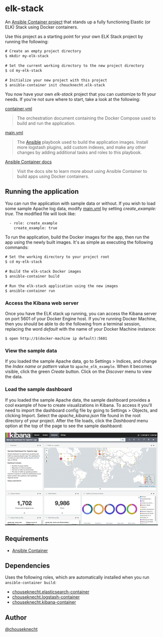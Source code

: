 # elk-stack

An [Ansible Container project](https://github.com/ansible/ansible-container) that stands up a fully functioning Elastic (or ELK) Stack using Docker containers.

Use this project as a starting point for your own ELK Stack project by running the following:

```
# Create an empty project directory
$ mkdir my-elk-stack 

# Set the current working directory to the new project directory
$ cd my-elk-stack

# Initialize your new project with this project
$ ansible-container init choucknecht.elk-stack
```

You now have your own *elk-stack* project that you can customize to fit your needs. If you're not sure where to start, take a look 
at the following: 

[container.yml](./ansible/container.yml)
> The orchestration document containing the Docker Compose used to build and run the application. 

[main.yml](./ansible/main.yml) 
> The [Ansible](https://github.com/ansible) playbook used to build the application images. Install more logstash plugins, add custom indexes, and make any other changes
by adding additional tasks and roles to this playbook.

[Ansible Container docs](https://docs.ansible.com/ansible-container)
> Visit the docs site to learn more about using Ansible Container to build apps using Docker containers.

## Running the application

You can run the application with sample data or without. If you wish to load some sample Apache log data, modify [main.yml](./ansible/main.yml) by setting
*create_example: true*. The modified file will look like:

```
  - role: create_example
    create_example: true
```

To run the application, build the Docker images for the app, then run the app using the newly built images. It's as simple as executing the following commands:

```
# Set the working directory to your project root
$ cd my-elk-stack

# Build the elk-stack Docker images
$ ansible-container build

# Run the elk-stack application using the new images
$ ansible-container run
```

### Access the Kibana web server 

Once you have the ELK stack up running, you can access the Kibana server on port 5601 of your Docker Engine host. If you're running
Docker Machine, then you should be able to do the following from a terminal session, replacing the word *default* with the name of 
your Docker Machine instance:

```
$ open http://$(docker-machine ip default):5601
```

### View the sample data

If you loaded the sample Apache data, go to Settings > Indices, and change the *Index name or pattern* value to `apache_elk_example`. When it
becomes visible, click the green *Create* button. Click on the *Discover* menu to view the data.

### Load the sample dashboard

If you loaded the sample Apache data, the sample dashboard provides a cool example of how to create visualizations in Kibana. To access it you'll 
need to import the dashboard config file by going to Settings > Objects, and clicking Import. Select the *apache_kibana.json* file found in the 
root directory of your project. After the file loads, click the *Dashboard* menu option at the top of the page to see the sample dashbaord:

<img src="./dashboard.png" /> 


## Requirements

- [Ansible Container](https://github.com/ansible/ansible-container)

## Dependencies

Uses the following roles, which are automatically installed when you run `ansible-container build`:

- [chouseknecht.elasticsearch-container](https://galaxy.ansible.com/chouseknecht/elasticsearch-container)
- [chouseknecht.logstash-container](https://galaxy.ansible.com/chouseknecht/logstash-container)
- [chouseknecht.kibana-container](https://galaxy.ansible.com/chouseknecht/kibana-container)

## Author

[@chouseknecht](https://github.com/chouseknecht)
